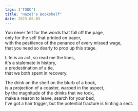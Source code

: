 ```yaml
---
tags: ['TODO']
title: "Hazel's Bookshelf"
date: 2023-06-03
---
```


You never felt for the words that fall off the page,  
only for the self that printed on paper,  
with the pestilence of the penance of every missed wage,  
that you need so dearly to prop up this stage.

Life is an act, so read me the lines,  
it's a stalemate in history,  
a predestination of a tie,  
that we both spent in recovery.

The drink on the shelf on the blurb of a book,  
is a projection of a coaster, warped in the aspect,  
by the magnitude of the drinks that we took,  
make a reason to leave, search for your bed,  
I've got a hair trigger, but the potential fracture is hinting a sect.
